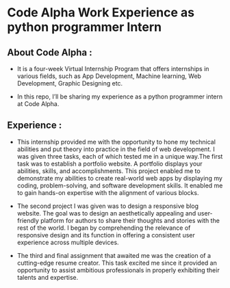 # Code Alpha Work Experience as python programmer Intern

## About Code Alpha :

* It is a four-week Virtual Internship Program that offers internships in various fields, such as App Development, Machine learning, Web Development, Graphic Designing etc.

* In this repo, I’ll be sharing my experience as a python programmer intern at Code Alpha.

## Experience :
* This internship provided me with the opportunity to hone my technical abilities and put theory into practice in the field of web development. I was given three tasks, each of which tested me in a unique way.The first task was to establish a portfolio website. A portfolio displays your abilities, skills, and accomplishments. This project enabled me to demonstrate my abilities to create real-world web apps by displaying my coding, problem-solving, and software development skills. It enabled me to gain hands-on expertise with the alignment of various blocks.

* The second project I was given was to design a responsive blog website. The goal was to design an aesthetically appealing and user-friendly platform for authors to share their thoughts 
 and stories with the rest of the world. I began by comprehending the relevance of responsive design and its function in offering a consistent user experience across multiple devices.

* The third and final assignment that awaited me was the creation of a cutting-edge resume creator. This task excited me since it provided an opportunity to assist ambitious professionals in properly exhibiting their talents and expertise.
